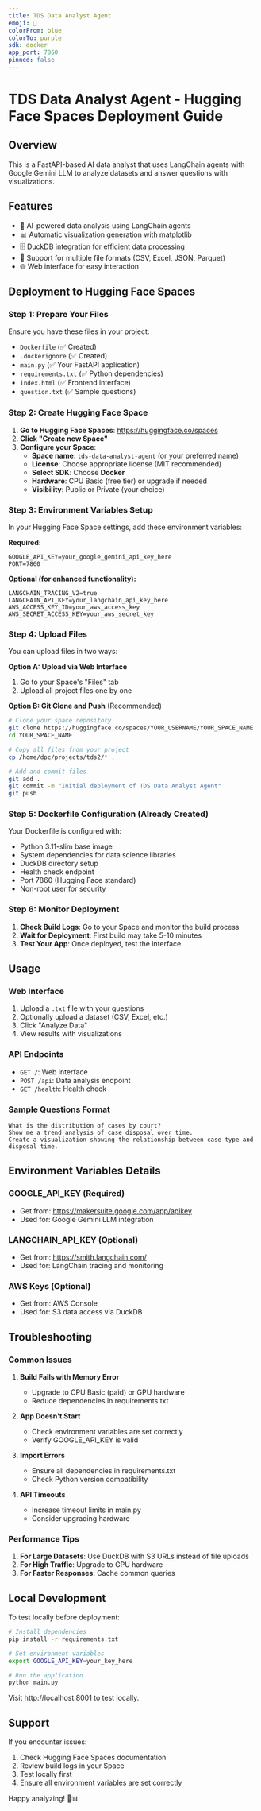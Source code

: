 ```yaml
---
title: TDS Data Analyst Agent
emoji: 🤖
colorFrom: blue
colorTo: purple
sdk: docker
app_port: 7860
pinned: false
---
```


# TDS Data Analyst Agent - Hugging Face Spaces Deployment Guide

## Overview
This is a FastAPI-based AI data analyst that uses LangChain agents with Google Gemini LLM to analyze datasets and answer questions with visualizations.

## Features
- 🤖 AI-powered data analysis using LangChain agents
- 📊 Automatic visualization generation with matplotlib
- 🗄️ DuckDB integration for efficient data processing
- 📁 Support for multiple file formats (CSV, Excel, JSON, Parquet)
- 🌐 Web interface for easy interaction

## Deployment to Hugging Face Spaces

### Step 1: Prepare Your Files
Ensure you have these files in your project:
- `Dockerfile` (✅ Created)
- `.dockerignore` (✅ Created)
- `main.py` (✅ Your FastAPI application)
- `requirements.txt` (✅ Python dependencies)
- `index.html` (✅ Frontend interface)
- `question.txt` (✅ Sample questions)

### Step 2: Create Hugging Face Space

1. **Go to Hugging Face Spaces**: https://huggingface.co/spaces
2. **Click "Create new Space"**
3. **Configure your Space**:
   - **Space name**: `tds-data-analyst-agent` (or your preferred name)
   - **License**: Choose appropriate license (MIT recommended)
   - **Select SDK**: Choose **Docker**
   - **Hardware**: CPU Basic (free tier) or upgrade if needed
   - **Visibility**: Public or Private (your choice)

### Step 3: Environment Variables Setup

In your Hugging Face Space settings, add these environment variables:

**Required:**
```
GOOGLE_API_KEY=your_google_gemini_api_key_here
PORT=7860
```

**Optional (for enhanced functionality):**
```
LANGCHAIN_TRACING_V2=true
LANGCHAIN_API_KEY=your_langchain_api_key_here
AWS_ACCESS_KEY_ID=your_aws_access_key
AWS_SECRET_ACCESS_KEY=your_aws_secret_key
```

### Step 4: Upload Files

You can upload files in two ways:

**Option A: Upload via Web Interface**
1. Go to your Space's "Files" tab
2. Upload all project files one by one

**Option B: Git Clone and Push** (Recommended)
```bash
# Clone your space repository
git clone https://huggingface.co/spaces/YOUR_USERNAME/YOUR_SPACE_NAME
cd YOUR_SPACE_NAME

# Copy all files from your project
cp /home/dpc/projects/tds2/* .

# Add and commit files
git add .
git commit -m "Initial deployment of TDS Data Analyst Agent"
git push
```

### Step 5: Dockerfile Configuration (Already Created)

Your Dockerfile is configured with:
- Python 3.11-slim base image
- System dependencies for data science libraries
- DuckDB directory setup
- Health check endpoint
- Port 7860 (Hugging Face standard)
- Non-root user for security

### Step 6: Monitor Deployment

1. **Check Build Logs**: Go to your Space and monitor the build process
2. **Wait for Deployment**: First build may take 5-10 minutes
3. **Test Your App**: Once deployed, test the interface

## Usage

### Web Interface
1. Upload a `.txt` file with your questions
2. Optionally upload a dataset (CSV, Excel, etc.)
3. Click "Analyze Data"
4. View results with visualizations

### API Endpoints
- `GET /`: Web interface
- `POST /api`: Data analysis endpoint
- `GET /health`: Health check

### Sample Questions Format
```
What is the distribution of cases by court?
Show me a trend analysis of case disposal over time.
Create a visualization showing the relationship between case type and disposal time.
```

## Environment Variables Details

### GOOGLE_API_KEY (Required)
- Get from: https://makersuite.google.com/app/apikey
- Used for: Google Gemini LLM integration

### LANGCHAIN_API_KEY (Optional)
- Get from: https://smith.langchain.com/
- Used for: LangChain tracing and monitoring

### AWS Keys (Optional)
- Get from: AWS Console
- Used for: S3 data access via DuckDB

## Troubleshooting

### Common Issues

1. **Build Fails with Memory Error**
   - Upgrade to CPU Basic (paid) or GPU hardware
   - Reduce dependencies in requirements.txt

2. **App Doesn't Start**
   - Check environment variables are set correctly
   - Verify GOOGLE_API_KEY is valid

3. **Import Errors**
   - Ensure all dependencies in requirements.txt
   - Check Python version compatibility

4. **API Timeouts**
   - Increase timeout limits in main.py
   - Consider upgrading hardware

### Performance Tips

1. **For Large Datasets**: Use DuckDB with S3 URLs instead of file uploads
2. **For High Traffic**: Upgrade to GPU hardware
3. **For Faster Responses**: Cache common queries

## Local Development

To test locally before deployment:

```bash
# Install dependencies
pip install -r requirements.txt

# Set environment variables
export GOOGLE_API_KEY=your_key_here

# Run the application
python main.py
```

Visit http://localhost:8001 to test locally.

## Support

If you encounter issues:
1. Check Hugging Face Spaces documentation
2. Review build logs in your Space
3. Test locally first
4. Ensure all environment variables are set correctly

Happy analyzing! 🚀📊
